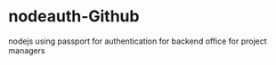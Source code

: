 # nodeauth-Github
nodejs using passport for authentication for backend office for project managers 

